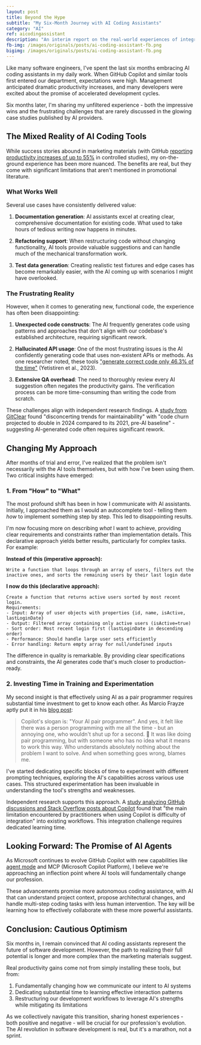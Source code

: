 ```yaml
---
layout: post
title: Beyond the Hype
subtitle: "My Six-Month Journey with AI Coding Assistants" 
category: "AI"
ref: aicodingassistant
description: "An interim report on the real-world experiences of integrating AI into software development workflows"
fb-img: /images/originals/posts/ai-coding-assistant-fb.png
bigimg: /images/originals/posts/ai-coding-assistant-fb.png
---
```


Like many software engineers, I've spent the last six months embracing AI coding assistants in my daily work. When GitHub Copilot and similar tools first entered our department, expectations were high. Management anticipated dramatic productivity increases, and many developers were excited about the promise of accelerated development cycles.

Six months later, I'm sharing my unfiltered experience - both the impressive wins and the frustrating challenges that are rarely discussed in the glowing case studies published by AI providers.

<!--more-->

## The Mixed Reality of AI Coding Tools

While success stories abound in marketing materials (with GitHub [reporting productivity increases of up to 55%](https://github.blog/news-insights/research/research-quantifying-github-copilots-impact-on-developer-productivity-and-happiness/) in controlled studies), my on-the-ground experience has been more nuanced. The benefits are real, but they come with significant limitations that aren't mentioned in promotional literature.

### What Works Well

Several use cases have consistently delivered value:

1. **Documentation generation**: AI assistants excel at creating clear, comprehensive documentation for existing code. What used to take hours of tedious writing now happens in minutes.

2. **Refactoring support**: When restructuring code without changing functionality, AI tools provide valuable suggestions and can handle much of the mechanical transformation work.

3. **Test data generation**: Creating realistic test fixtures and edge cases has become remarkably easier, with the AI coming up with scenarios I might have overlooked.

### The Frustrating Reality

However, when it comes to generating new, functional code, the experience has often been disappointing:

1. **Unexpected code constructs**: The AI frequently generates code using patterns and approaches that don't align with our codebase's established architecture, requiring significant rework.

2. **Hallucinated API usage**: One of the most frustrating issues is the AI confidently generating code that uses non-existent APIs or methods. As one researcher noted, these tools ["generate correct code only 46.3% of the time"](https://arxiv.org/abs/2304.10778) (Yetistiren et al., 2023).

3. **Extensive QA overhead**: The need to thoroughly review every AI suggestion often negates the productivity gains. The verification process can be more time-consuming than writing the code from scratch.

These challenges align with independent research findings. A [study from GitClear](https://visualstudiomagazine.com/articles/2024/01/25/copilot-research.aspx) found "disconcerting trends for maintainability" with "code churn projected to double in 2024 compared to its 2021, pre-AI baseline" - suggesting AI-generated code often requires significant rework.

## Changing My Approach

After months of trial and error, I've realized that the problem isn't necessarily with the AI tools themselves, but with how I've been using them. Two critical insights have emerged:

### 1. From "How" to "What"

The most profound shift has been in how I communicate with AI assistants. Initially, I approached them as I would an autocomplete tool - telling them *how* to implement something step by step. This led to disappointing results.

I'm now focusing more on describing *what* I want to achieve, providing clear requirements and constraints rather than implementation details. This declarative approach yields better results, particularly for complex tasks. For example:

**Instead of this (imperative approach):**
```
Write a function that loops through an array of users, filters out the inactive ones, and sorts the remaining users by their last login date
```

**I now do this (declarative approach):**
```
Create a function that returns active users sorted by most recent login. 
Requirements:
- Input: Array of user objects with properties {id, name, isActive, lastLoginDate}
- Output: Filtered array containing only active users (isActive=true)
- Sort order: Most recent login first (lastLoginDate in descending order)
- Performance: Should handle large user sets efficiently
- Error handling: Return empty array for null/undefined inputs
```

The difference in quality is remarkable. By providing clear specifications and constraints, the AI generates code that's much closer to production-ready.

### 2. Investing Time in Training and Experimentation

My second insight is that effectively using AI as a pair programmer requires substantial time investment to get to know each other. As Marcio Frayze aptly put it in his [blog post](https://dev.to/marciofrayze/what-it-was-like-to-spend-a-month-using-github-copilot-and-why-i-plan-to-not-use-it-next-month-3ao5): 

> Copilot's slogan is: "Your AI pair programmer". And yes, it felt like there was a person programming with me all the time - but an annoying one, who wouldn't shut up for a second. 📣 It was like doing pair programming, but with someone who has no idea what it means to work this way. Who understands absolutely nothing about the problem I want to solve. And when something goes wrong, blames me.

I've started dedicating specific blocks of time to experiment with different prompting techniques, exploring the AI's capabilities across various use cases. This structured experimentation has been invaluable in understanding the tool's strengths and weaknesses.

Independent research supports this approach. A [study analyzing GitHub discussions and Stack Overflow posts about Copilot](https://arxiv.org/abs/2303.08733) found that "the main limitation encountered by practitioners when using Copilot is difficulty of integration" into existing workflows. This integration challenge requires dedicated learning time.

## Looking Forward: The Promise of AI Agents

As Microsoft continues to evolve GitHub Copilot with new capabilities like [agent mode](https://code.visualstudio.com/blogs/2025/02/24/introducing-copilot-agent-mode) and MCP (Microsoft Copilot Platform), I believe we're approaching an inflection point where AI tools will fundamentally change our profession.

These advancements promise more autonomous coding assistance, with AI that can understand project context, propose architectural changes, and handle multi-step coding tasks with less human intervention. The key will be learning how to effectively collaborate with these more powerful assistants.

## Conclusion: Cautious Optimism

Six months in, I remain convinced that AI coding assistants represent the future of software development. However, the path to realizing their full potential is longer and more complex than the marketing materials suggest.

Real productivity gains come not from simply installing these tools, but from:

1. Fundamentally changing how we communicate our intent to AI systems
2. Dedicating substantial time to learning effective interaction patterns
3. Restructuring our development workflows to leverage AI's strengths while mitigating its limitations

As we collectively navigate this transition, sharing honest experiences - both positive and negative - will be crucial for our profession's evolution. The AI revolution in software development is real, but it's a marathon, not a sprint.
